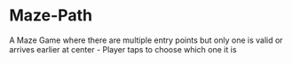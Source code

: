 # Maze-Path
A Maze Game where there are multiple entry points but only one is valid or arrives earlier at center - Player taps to choose which one it is
